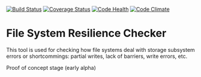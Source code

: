 [![Build Status](https://travis-ci.org/tomato42/fsresck.svg?branch=master)](https://travis-ci.org/tomato42/fsresck)
[![Coverage Status](https://coveralls.io/repos/tomato42/fsresck/badge.svg?branch=master)](https://coveralls.io/r/tomato42/fsresck?branch=master)
[![Code Health](https://landscape.io/github/tomato42/fsresck/master/landscape.svg?style=flat)](https://landscape.io/github/tomato42/fsresck/master)
[![Code Climate](https://codeclimate.com/github/tomato42/fsresck/badges/gpa.svg)](https://codeclimate.com/github/tomato42/fsresck)

File System Resilience Checker
==============================

This tool is used for checking how file systems deal with storage subsystem
errors or shortcommings: partial writes, lack of barriers, write errors, etc.

Proof of concept stage (early alpha)
